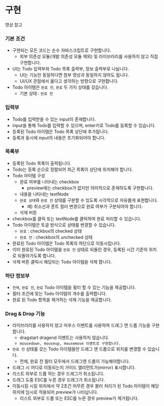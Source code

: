 # 구현

영상 참고

### 기본 조건

- 구현되는 모든 코드는 순수 자바스크립트로 구현합니다.
  - 외부 의존성 모듈(개발 의존성 모듈 제외) 및 라이브러리를 사용하지 않고 직접 구현합니다.
- UI는 Todo 입력부와 Todo 목록 출력부, 정보 출력부로 나뉩니다.
  - UI는 기능만 동일하다면 첨부 영상과 동일하지 않아도 됩니다.
  - UI/UX 관점에서 옳다고 생각하는 방향으로 구현합니다.
- Todo 아이템은 `완료 전`, `완료` 두 가지 상태를 갖습니다.
  - 기본 상태 : `완료 전`

### 입력부

- Todo를 입력받을 수 있는 input이 존재합니다.
- input을 통해 Todo를 입력할 수 있으며, enter키로 Todo를 등록할 수 있습니다.
- 등록된 Todo 아이템은 Todo 목록 상단에 추가됩니다.
- 등록과 동시에 input의 내용은 초기화되어야 합니다.

### 목록부

- 등록된 Todo 목록이 출력됩니다.
- Todo는 등록 순으로 정렬되어 최근 목록이 상단에 위치해야 합니다.
- Todo 아이템 구성
  - 완료 여부를 나타내는 checkbox
    - preview에는 checkbox가 없지만 의미적으로 존재하도록 구현합니다.
  - 내용을 나타내는 textNode
  - `완료 상태`와 `완료 전` 상태를 구분할 수 있도록 시각적으로 자유롭게 표현합니다.
    - 예) 취소선과 폰트 컬러 변경으로 완료 여부가 구분되어야 합니다.
  - 삭제 버튼
- checkbox를 클릭 또는 textNode를 클릭하여 완료 처리할 수 있습니다.
- Todo 아이템은 토글 방식으로 상태를 변경할 수 있습니다.
  - `완료` : checkbox의 checked 상태
  - `완료 전` : checkbox의 unchecked 상태
- 완료된 Todo 아이템은 Todo 목록의 하단으로 이동시킵니다.
- 이미 완료된 Todo 아이템을 `완료 전` 상태로 되돌린 경우, 등록된 시간 기준의 위치로 되돌아가도록 합니다.
- 삭제 버튼 클릭시 해당되는 Todo 아이템을 삭제 합니다.

### 하단 정보부

- `전체`, `완료 전`, `완료` Todo 아이템을 필터 할 수 있는 기능을 제공합니다.
- 필터 조건에 맞는 Todo 아이템의 개수를 출력합니다.
- 완료 된 Todo 항목을 제거하는 삭제 기능을 제공합니다.

### Drag & Drop 기능

- 라이브러리를 사용하지 않고 마우스 이벤트를 사용하여 드래그 앤 드롭 기능을 구현합니다.
  - dragstart dragend 이벤트는 사용하지 않습니다.
  - `mousedown, mouseup, mousemove 이벤트로 구현합니다.`
- `완료 전` 상태를 갖는 Todo 아이템들만 드래그 앤 드롭으로 위치를 변경할 수 있습니다.
  - 전체, 완료 전 필터 모두에서 드래그앤 드롭이 가능해야합니다.
- 드래그 시 어디로 이동되는지 가이드 엘리먼트가(mirror) 표시합니다.
- 리스트 외부로 드롭 하는 경우 드래그가 취소됩니다.
- 드래그 도중 ESC를 누른 경우 드래그가 취소됩니다.
- 이동시킬 시킬 위치에서 약 2초간 머무른 경우 블러 처리가 된 Todo 아이템이 해당 위치에 임시로 적용되어 preview가 나타납니다.
  - 리스트 외부로 드롭 또는 ESC를 누른 경우 preview가 제거됩니다.
